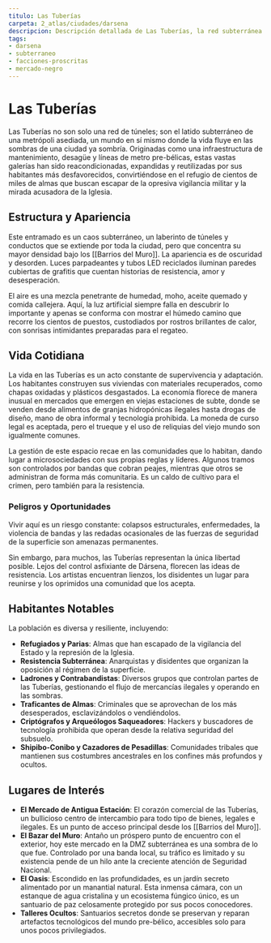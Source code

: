 ```yaml
---
titulo: Las Tuberías
carpeta: 2_atlas/ciudades/darsena
descripcion: Descripción detallada de Las Tuberías, la red subterránea de túneles y la sociedad clandestina que habita bajo Ciudad Dársena.
tags:
- darsena
- subterraneo
- facciones-proscritas
- mercado-negro
---
```


# Las Tuberías

Las Tuberías no son solo una red de túneles; son el latido subterráneo de una metrópoli asediada, un mundo en sí mismo donde la vida fluye en las sombras de una ciudad ya sombría. Originadas como una infraestructura de mantenimiento, desagüe y líneas de metro pre-bélicas, estas vastas galerías han sido reacondicionadas, expandidas y reutilizadas por sus habitantes más desfavorecidos, convirtiéndose en el refugio de cientos de miles de almas que buscan escapar de la opresiva vigilancia militar y la mirada acusadora de la Iglesia.

## Estructura y Apariencia

Este entramado es un caos subterráneo, un laberinto de túneles y conductos que se extiende por toda la ciudad, pero que concentra su mayor densidad bajo los [[Barrios del Muro]]. La apariencia es de oscuridad y desorden. Luces parpadeantes y tubos LED reciclados iluminan paredes cubiertas de grafitis que cuentan historias de resistencia, amor y desesperación.

El aire es una mezcla penetrante de humedad, moho, aceite quemado y comida callejera. Aquí, la luz artificial siempre falla en descubrir lo importante y apenas se conforma con mostrar el húmedo camino que recorre los cientos de puestos, custodiados por rostros brillantes de calor, con sonrisas intimidantes preparadas para el regateo.

## Vida Cotidiana

La vida en las Tuberías es un acto constante de supervivencia y adaptación. Los habitantes construyen sus viviendas con materiales recuperados, como chapas oxidadas y plásticos desgastados. La economía florece de manera inusual en mercados que emergen en viejas estaciones de subte, donde se venden desde alimentos de granjas hidropónicas ilegales hasta drogas de diseño, mano de obra informal y tecnología prohibida. La moneda de curso legal es aceptada, pero el trueque y el uso de reliquias del viejo mundo son igualmente comunes.

La gestión de este espacio recae en las comunidades que lo habitan, dando lugar a microsociedades con sus propias reglas y líderes. Algunos tramos son controlados por bandas que cobran peajes, mientras que otros se administran de forma más comunitaria. Es un caldo de cultivo para el crimen, pero también para la resistencia.

### Peligros y Oportunidades

Vivir aquí es un riesgo constante: colapsos estructurales, enfermedades, la violencia de bandas y las redadas ocasionales de las fuerzas de seguridad de la superficie son amenazas permanentes.

Sin embargo, para muchos, las Tuberías representan la única libertad posible. Lejos del control asfixiante de Dársena, florecen las ideas de resistencia. Los artistas encuentran lienzos, los disidentes un lugar para reunirse y los oprimidos una comunidad que los acepta.

## Habitantes Notables

La población es diversa y resiliente, incluyendo:
-   **Refugiados y Parias**: Almas que han escapado de la vigilancia del Estado y la represión de la Iglesia.
-   **Resistencia Subterránea**: Anarquistas y disidentes que organizan la oposición al régimen de la superficie.
-   **Ladrones y Contrabandistas**: Diversos grupos que controlan partes de las Tuberías, gestionando el flujo de mercancías ilegales y operando en las sombras.
-   **Traficantes de Almas**: Criminales que se aprovechan de los más desesperados, esclavizándolos o vendiéndolos.
-   **Criptógrafos y Arqueólogos Saqueadores**: Hackers y buscadores de tecnología prohibida que operan desde la relativa seguridad del subsuelo.
-   **Shipibo-Conibo y Cazadores de Pesadillas**: Comunidades tribales que mantienen sus costumbres ancestrales en los confines más profundos y ocultos.

## Lugares de Interés

-   **El Mercado de Antigua Estación**: El corazón comercial de las Tuberías, un bullicioso centro de intercambio para todo tipo de bienes, legales e ilegales. Es un punto de acceso principal desde los [[Barrios del Muro]].
-   **El Bazar del Muro**: Antaño un próspero punto de encuentro con el exterior, hoy este mercado en la DMZ subterránea es una sombra de lo que fue. Controlado por una banda local, su tráfico es limitado y su existencia pende de un hilo ante la creciente atención de Seguridad Nacional.
-   **El Oasis**: Escondido en las profundidades, es un jardín secreto alimentado por un manantial natural. Esta inmensa cámara, con un estanque de agua cristalina y un ecosistema fúngico único, es un santuario de paz celosamente protegido por sus pocos conocedores.
-   **Talleres Ocultos**: Santuarios secretos donde se preservan y reparan artefactos tecnológicos del mundo pre-bélico, accesibles solo para unos pocos privilegiados.
